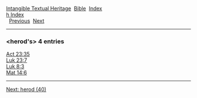 [Intangible Textual Heritage](../../index)  [Bible](../index) 
[Index](index)   
[h Index](_h_)  
  [Previous](c05417)  [Next](c05419) 

------------------------------------------------------------------------

### &lt;herod's&gt; 4 entries

[Act 23:35](../kjv/act023.htm#035)  
[Luk 23:7](../kjv/luk023.htm#007)  
[Luk 8:3](../kjv/luk008.htm#003)  
[Mat 14:6](../kjv/mat014.htm#006)  

------------------------------------------------------------------------

[Next: herod (40)](c05419)
